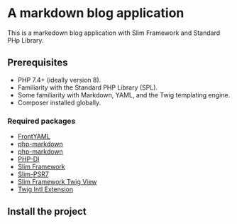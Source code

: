 # A markdown blog application

This is a markedown blog application with Slim Framework and Standard PHp Library.

## Prerequisites

- PHP 7.4+ (ideally version 8).
- Familiarity with the Standard PHP Library (SPL).
- Some familiarity with Markdown, YAML, and the Twig templating engine.
- Composer installed globally.

### Required packages
- [FrontYAML](https://github.com/mnapoli/FrontYAML)
- [php-markdown](https://github.com/michelf/php-markdown)
- [php-markdown](https://github.com/michelf/php-markdown)
- [PHP-DI](https://github.com/PHP-DI/PHP-DI)
- [Slim Framework](https://www.slimframework.com/)
- [Slim-PSR7](https://github.com/slimphp/Slim-Psr7)
- [Slim Framework Twig View](https://github.com/slimphp/Twig-View)
- [Twig Intl Extension](https://github.com/twigphp/intl-extra)

## Install the project
